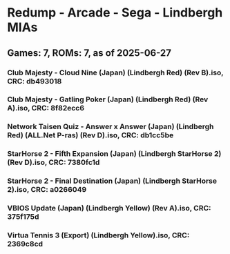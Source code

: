 # Redump - Arcade - Sega - Lindbergh MIAs
## Games: 7, ROMs: 7, as of 2025-06-27

### Club Majesty - Cloud Nine (Japan) (Lindbergh Red) (Rev B).iso, CRC: db493018
### Club Majesty - Gatling Poker (Japan) (Lindbergh Red) (Rev A).iso, CRC: 8f82ecc6
### Network Taisen Quiz - Answer x Answer (Japan) (Lindbergh Red) (ALL.Net P-ras) (Rev D).iso, CRC: db1cc5be
### StarHorse 2 - Fifth Expansion (Japan) (Lindbergh StarHorse 2) (Rev D).iso, CRC: 7380fc1d
### StarHorse 2 - Final Destination (Japan) (Lindbergh StarHorse 2).iso, CRC: a0266049
### VBIOS Update (Japan) (Lindbergh Yellow) (Rev A).iso, CRC: 375f175d
### Virtua Tennis 3 (Export) (Lindbergh Yellow).iso, CRC: 2369c8cd
